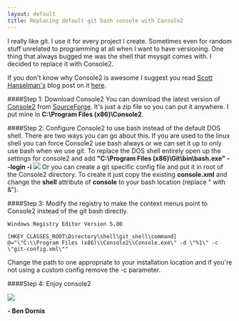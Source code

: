 ```yaml
---
layout: default
title: Replacing default git bash console with Console2
---
```


I really like git. I use it for every project I create. Sometimes even for random stuff unrelated to programming at all when I want to have versioning. One thing that always bugged me was the shell that msysgit comes with. I decided to replace it with Console2. 

If you don't know why Console2 is awesome I suggest you read <a href='http://www.hanselman.com/'>Scott Hanselman's</a> blog post on it <a href='http://www.hanselman.com/blog/Console2ABetterWindowsCommandPrompt.aspx'>here</a>.

####Step 1: Download Console2
You can download the latest version of <a href='http://sourceforge.net/projects/console/'>Console2</a> from <a href='http://sourceforget.net'>SourceForge</a>. It's just a zip file so you can put it anywhere. I put mine in <strong>C:\Program Files (x86)\Console2</strong>.

####Step 2: Configure Console2 to use bash instead of the default DOS shell.
There are two ways you can go about this. If you are used to the linux shell you can force Console2 use bash always or we can set it up to only use bash when we use git. To replace the DOS shell entirely open up the settings for console2 and add <strong>"C:\Program Files (x86)\Git\bin\bash.exe" --login -i</strong> 
<img src='http://aws.buildstarted.com/git-shell.png' />
Or you can create a git specific config file and put it in root of the Console2 directory. To create it just copy the existing <strong>console.xml</strong> and change the <strong>shell</strong> attribute of <strong>console</strong> to your bash location (replace " with &&quot;).

####Step 3: Modify the registry to make the context menus point to Console2 instead of the git bash directly.

    Windows Registry Editor Version 5.00

    [HKEY_CLASSES_ROOT\Directory\shell\git_shell\command]
    @="\"C:\\Program Files (x86)\\Console2\\Console.exe\" -d \"%1\" -c \"git-config.xml\""

Change the path to one appropriate to your installation location and if you're not using a custom config remove the -c parameter.

####Step 4: Enjoy console2

<img src='http://aws.buildstarted.com/git-example.png' />

<strong>- Ben Dornis</strong>